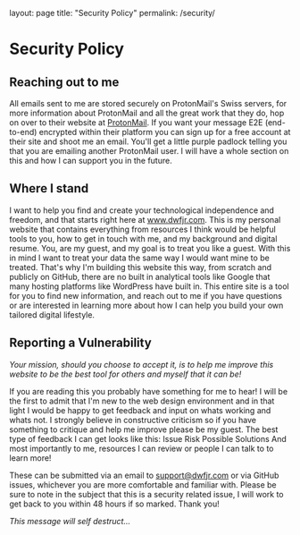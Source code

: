 layout: page
title: "Security Policy"
permalink: /security/

# Security Policy

## Reaching out to me

All emails sent to me are stored securely on ProtonMail's Swiss servers, for more information about ProtonMail and all the great work that they do, hop on over to their website at [ProtonMail](protonmail.com). If you want your message E2E (end-to-end) encrypted within their platform you can sign up for a free account at their site and shoot me an email. You'll get a little purple padlock telling you that you are emailing another ProtonMail user. I will have a whole section on this and how I can support you in the future.

## Where I stand

I want to help you find and create your technological independence and freedom, and that starts right here at www.dwfjr.com.
This is my personal website that contains everything from resources I think would be helpful tools to you, how to get in touch with me, and my background and digital resume.
You, are my guest, and my goal is to treat you like a guest. With this in mind I want to treat your data the same way I would want mine to be treated. That's why I'm building this website this way, from scratch and publicly on GitHub, there are no built in analytical tools like Google that many hosting platforms like WordPress have built in. This entire site is a tool for you to find new information, and reach out to me if you have questions or are interested in learning more about how I can help you build your own tailored digital lifestyle.

## Reporting a Vulnerability

_Your mission, should you choose to accept it, is to help me improve this website to be the best tool for others and myself that it can be!_

If you are reading this you probably have something for me to hear! I will be the first to admit that I'm new to the web design environment and in that light I would be happy to get feedback and input on whats working and whats not.
I strongly believe in constructive criticism so if you have something to critique and help me improve please be my guest.
The best type of feedback I can get looks like this:
Issue
Risk
Possible Solutions
And most importantly to me, resources I can review or people I can talk to to learn more!

These can be submitted via an email to support@dwfjr.com or via GitHub issues, whichever you are more comfortable and familiar with.
Please be sure to note in the subject that this is a security related issue, I will work to get back to you within 48 hours if so marked.
Thank you!

_This message will self destruct..._
